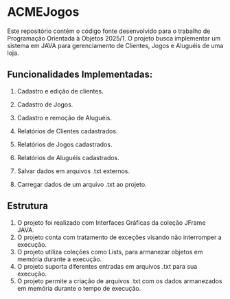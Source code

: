 # ACMEJogos 

  Este repositório contém o código fonte desenvolvido para o trabalho de Programação Orientada à Objetos 2025/1. O projeto busca implementar um sistema em JAVA para gerenciamento de Clientes, Jogos e Aluguéis de uma loja.



## Funcionalidades Implementadas:

1. Cadastro e edição de clientes.

2. Cadastro de Jogos.

3. Cadastro e remoção de Aluguéis.

4. Relatórios de Clientes cadastrados.

5. Relatórios de Jogos cadastrados.

6. Relatórios de Aluguéis cadastrados.

7. Salvar dados em arquivos .txt externos.

8. Carregar dados de um arquivo .txt ao projeto.

## Estrutura 

1. O projeto foi realizado com Interfaces Gráficas da coleção JFrame JAVA.
2. O projeto conta com tratamento de exceções visando não interromper a execução.
3. O projeto utiliza coleções como Lists, para armanezar objetos em memória durante a execução.
4. O projeto suporta diferentes entradas em arquivos .txt para sua execução.
5. O projeto permite a criação de arquivos .txt com os dados armanezados em memória durante o tempo de execução.

